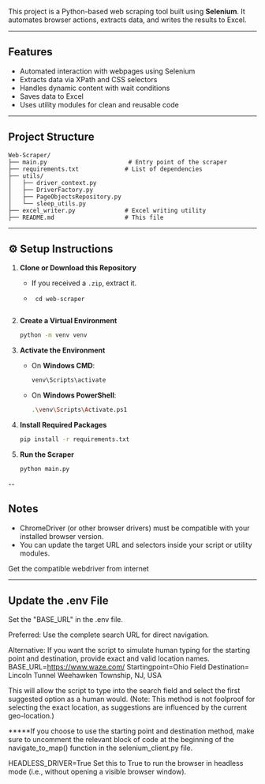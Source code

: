 

This project is a Python-based web scraping tool built using **Selenium**. It automates browser actions, extracts data, and writes the results to Excel.

---

##  Features

- Automated interaction with webpages using Selenium
- Extracts data via XPath and CSS selectors
- Handles dynamic content with wait conditions
- Saves data to Excel
- Uses utility modules for clean and reusable code

---

## Project Structure

```
Web-Scraper/
├── main.py                       # Entry point of the scraper
├── requirements.txt             # List of dependencies
├── utils/
│   ├── driver_context.py
│   ├── DriverFactory.py
│   ├── PageObjectsRepository.py
│   └── sleep_utils.py
├── excel_writer.py              # Excel writing utility
├── README.md                    # This file
```

---

## ⚙️ Setup Instructions

1. **Clone or Download this Repository**

   - If you received a `.zip`, extract it.
   -      cd web-scraper
     ```

2. **Create a Virtual Environment**

   ```bash
   python -m venv venv
   ```

3. **Activate the Environment**

   - On **Windows CMD**:
     ```bash
     venv\Scripts\activate
     ```
   - On **Windows PowerShell**:
     ```bash
     .\venv\Scripts\Activate.ps1
     ```

4. **Install Required Packages**

   ```bash
   pip install -r requirements.txt
   ```

5. **Run the Scraper**

   ```bash
   python main.py
   ```


--
##  Notes

- ChromeDriver (or other browser drivers) must be compatible with your installed browser version.
- You can update the target URL and selectors inside your script or utility modules.

Get the compatible webdriver from internet

---


##  Update the .env File
Set the "BASE_URL" in the .env file.

Preferred: Use the complete search URL for direct navigation.

Alternative: If you want the script to simulate human typing for the starting point and destination, provide exact and valid location names.
BASE_URL=https://www.waze.com/
Startingpoint=Ohio Field
Destination= Lincoln Tunnel Weehawken Township, NJ, USA

This will allow the script to type into the search field and select the first suggested option as a human would. (Note: This method is not foolproof for selecting the exact location, as suggestions are influenced by the current geo-location.)

*****If you choose to use the starting point and destination method, make sure to uncomment the relevant block of code at the beginning of the navigate_to_map() function in the selenium_client.py file.


HEADLESS_DRIVER=True
Set this to True to run the browser in headless mode (i.e., without opening a visible browser window).



